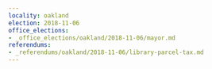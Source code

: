 ```yaml
---
locality: oakland
election: 2018-11-06
office_elections:
- _office_elections/oakland/2018-11-06/mayor.md
referendums:
- _referendums/oakland/2018-11-06/library-parcel-tax.md
---
```

